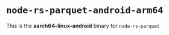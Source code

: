 # `node-rs-parquet-android-arm64`

This is the **aarch64-linux-android** binary for `node-rs-parquet`
